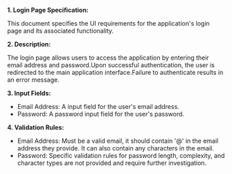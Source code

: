 **1. Login Page Specification:**

This document specifies the UI requirements for the application's login page and its associated functionality.

**2. Description:**

The login page allows users to access the application by entering their email address and password.Upon successful authentication, the user is redirected to the main application interface.Failure to authenticate results in an error message.

**3. Input Fields:**

*   Email Address:  A input field for the user's email address.
*   Password: A password input field for the user's password.

**4. Validation Rules:**

*   Email Address: Must be a valid email, it should contain '@' in the email address they provide. It can also contain any characters in the email.
*   Password:  Specific validation rules for password length, complexity, and character types are not provided and require further investigation.